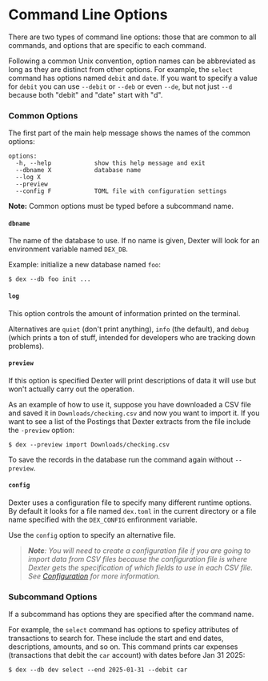 # Command Line Options

There are two types of command line options:  those that are common to all commands, and options that are specific to each command.

Following a common Unix convention, option names can be abbreviated as long as they are distinct from other options.
For example, the `select` command has options named `debit` and `date`.
If you want to specify a value for `debit` you can use `--debit` or `--deb` or even `--de`, but not just `--d` because both "debit" and "date" start with "d".

### Common Options

The first part of the main help message shows the names of the common options:
```shell
options:
  -h, --help            show this help message and exit
  --dbname X            database name
  --log X
  --preview
  --config F            TOML file with configuration settings
```

**Note:**  Common options must be typed before a subcommand name.

#### `dbname`

The name of the database to use.
If no name is given, Dexter will look for an environment variable named `DEX_DB`.

Example:  initialize a new database named `foo`:
```shell
$ dex --db foo init ...
```

#### `log`

This option controls the amount of information printed on the terminal.

Alternatives are `quiet` (don't print anything), `info` (the default), and `debug` (which prints a ton of stuff, intended for developers who are tracking down problems).

#### `preview`

If this option is specified Dexter will print descriptions of data it will use but won't actually carry out the operation.

As an example of how to use it, suppose you have downloaded a CSV file and saved it in `Downloads/checking.csv` and now you want to import it.
If you want to see a list of the Postings that Dexter extracts from the file include the `-preview` option:
```shell
$ dex --preview import Downloads/checking.csv 
```

To save the records in the database run the command again without `--preview`.

#### `config`

Dexter uses a configuration file to specify many different runtime options.
By default it looks for a file named `dex.toml` in the current directory or a file name specified with the `DEX_CONFIG` enfironment variable.

Use the `config` option to specify an alternative file.

> _**Note**: You will need to create a configuration file if you are going to import data from CSV files because the configuration file is where Dexter gets the specification of which fields to use in each CSV file.  See [Configuration](dex_config.md) for more information._

### Subcommand Options

If a subcommand has options they are specified after the command name.

For example, the `select` command has options to speficy attributes of transactions to search for.
These include the start and end dates, descriptions, amounts, and so on.
This command prints car expenses (transactions that debit the `car` account) with dates before Jan 31 2025:
```shell
$ dex --db dev select --end 2025-01-31 --debit car
```

